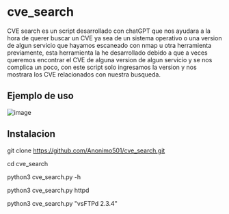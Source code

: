 # cve_search

CVE search es un script desarrollado con chatGPT que nos ayudara a la hora de querer buscar un CVE ya sea de un sistema operativo o una version de algun servicio que hayamos escaneado con nmap u otra herramienta previamente, esta herramienta la he desarrollado debido a que a veces queremos encontrar el CVE de alguna version de algun servicio y se nos complica un poco, con este script solo ingresamos la version y nos mostrara los CVE relacionados con nuestra busqueda.

## Ejemplo de uso

![image](https://user-images.githubusercontent.com/67207446/217365351-2796c8fe-3c7c-497e-be37-83533843b0e9.png)

## Instalacion

git clone https://github.com/Anonimo501/cve_search.git

cd cve_search

python3 cve_search.py -h

python3 cve_search.py httpd

python3 cve_search.py "vsFTPd 2.3.4"

